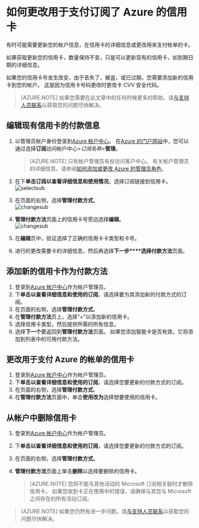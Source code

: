 <properties
    pageTitle="如何更改用于支付订阅了 Azure 的信用卡 |Microsoft Azure"
    description="介绍了如何更改用于支付订阅了 Azure 的信用卡"
    services=""
    documentationCenter=""
    authors="genlin"
    manager="mbaldwin"
    editor=""
    tags="billing"
    />

<tags
    ms.service="billing"
    ms.workload="na"
    ms.tgt_pltfrm="na"
    ms.devlang="na"
    ms.topic="article"
    ms.date="08/24/2016"
    ms.author="genli"/>

# <a name="how-to-change-the-credit-card-used-to-pay-for-an-azure-subscription"></a>如何更改用于支付订阅了 Azure 的信用卡

有时可能需要更新您的帐户信息，在信用卡的详细信息或更改用来支付帐单的卡。

如果获取更新您的信用卡，数量保持不变，只是可以更新现有的信用卡，如到期日期的详细信息。

如果您的信用卡号发生改变，由于丢失了，被盗，或已过期，您需要添加新的信用卡到您的帐户。 这是因为信用卡号码更改时更改卡 CVV 安全代码。

> [AZURE.NOTE] 如果您需要在此文章中的任何时候更多的帮助，请[与支持人员联系](https://portal.azure.com/?#blade/Microsoft_Azure_Support/HelpAndSupportBlade)以获取您的问题尽快解决。

## <a name="edit-payment-information-for-an-existing-credit-card"></a>编辑现有信用卡的付款信息
1. 以管理员帐户身份登录到[Azure 帐户中心](https://account.windowsazure.com/Subscriptions)。 在[Azure 的门户网站](https://portal.azure.com)中，您可以通过选择**订阅**访问帐户中心>*订阅名称*>**管理**。

    > [AZURE.NOTE] 只有帐户管理员有权访问客户中心。 有关帐户管理员的详细信息，请参阅[如何添加或更改 Azure 的管理员角色](billing-add-change-azure-subscription-administrator.md)。

2. 在下**单击订阅以查看详细信息和使用情况**，选择订阅链接到信用卡。</br> ![selectsub](./media/billing-how-to-change-credit-card/selectsub.png)
3. 在页面的右侧，选择**管理付款方式**。</br> ![changesub](./media/billing-how-to-change-credit-card/changesub_new.png)
4. **管理付款方法**页面上的信用卡号旁边选择**编辑**。</br> ![changesub](./media/billing-how-to-change-credit-card/editcard_new.png)
5. 在**编辑**页中，验证选择了正确的信用卡卡类型和卡号。
6. 进行的更改需要卡的详细信息，然后再选择**下一步****选择付款方法**页面。

## <a name="add-a-new-credit-card-as-a-payment-method"></a>添加新的信用卡作为付款方法
1. 登录到[Azure 帐户中心](https://account.windowsazure.com/Subscriptions)作为帐户管理员。
2. 下**单击以查看详细信息和使用的订阅**，请选择要为其添加新的付款方式的订阅。
3. 在页面的右侧，选择**管理付款方式**。
4. 在**管理付款方法**页上，选择"+"以添加新的信用卡。
5. 选择信用卡类型，然后提供所需的所有信息。
6. 选择**下一个**要返回到**管理付款方法**页面。 如果您添加智能卡是否有效，它将添加到列表中的可用付款方法。

## <a name="change-the-credit-card-that-you-use-to-pay-an-azure-bill"></a>更改用于支付 Azure 的帐单的信用卡
1. 登录到[Azure 帐户中心](https://account.windowsazure.com/Subscriptions)作为帐户管理员。
2. 下**单击以查看详细信息和使用的订阅**，请选择您要更新的付款方式的订阅。
3. 在页面的右侧，选择**管理付款方式**。
4. 在**管理付款方法**页面中，单击**使用改为**选择想要使用的信用卡。

## <a name="removing-a-credit-card-from-the-account"></a>从帐户中删除信用卡
1. 登录到[Azure 帐户中心](https://account.windowsazure.com/Subscriptions)作为帐户管理员。
2. 下**单击以查看详细信息和使用的订阅**，请选择您要更新的付款方式的订阅。
3. 在页面的右侧，选择**管理付款方式**。
4. **管理付款方法**页面上单击**删除**以选择要删除的信用卡。

    > [AZURE.NOTE] 您将不能与其他活动的 Microsoft 订阅相关联时才删除信用卡。 如果您收到卡正在使用中的错误，请确保与其您与 Microsoft 之间存在的所有活动订阅。

> [AZURE.NOTE] 如果您仍然有进一步问题，请[与支持人员联系](https://portal.azure.com/?#blade/Microsoft_Azure_Support/HelpAndSupportBlade)以获取您的问题尽快解决。
